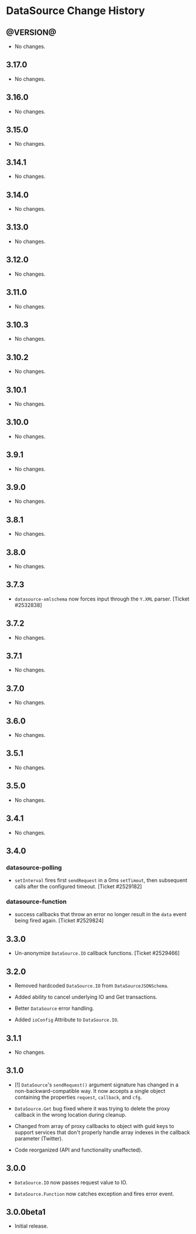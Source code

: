 DataSource Change History
=========================

@VERSION@
------

* No changes.

3.17.0
------

* No changes.

3.16.0
------

* No changes.

3.15.0
------

* No changes.

3.14.1
------

* No changes.

3.14.0
------

* No changes.

3.13.0
------

* No changes.

3.12.0
------

* No changes.

3.11.0
------

* No changes.

3.10.3
------

* No changes.

3.10.2
------

* No changes.

3.10.1
------

* No changes.

3.10.0
------

* No changes.

3.9.1
-----

* No changes.

3.9.0
-----

* No changes.

3.8.1
-----

* No changes.

3.8.0
-----

* No changes.

3.7.3
-----

* `datasource-xmlschema` now forces input through the `Y.XML` parser.
  [Ticket #2532838]

3.7.2
-----

* No changes.

3.7.1
-----

* No changes.

3.7.0
-----

* No changes.

3.6.0
-----

* No changes.

3.5.1
-----

  * No changes.

3.5.0
-----

  * No changes.


3.4.1
-----

  * No changes.


3.4.0
-----

### datasource-polling

  * `setInterval` fires first `sendRequest` in a 0ms `setTimout`, then
    subsequent calls after the configured timeout. [Ticket #2529182]

### datasource-function

  * success callbacks that throw an error no longer result in the `data` event
    being fired again. [Ticket #2529824]


3.3.0
-----

  * Un-anonymize `DataSource.IO` callback functions. [Ticket #2529466]


3.2.0
-----

  * Removed hardcoded `DataSource.IO` from `DataSourceJSONSchema`.

  * Added ability to cancel underlying IO and Get transactions.

  * Better `DataSource` error handling.

  * Added `ioConfig` Attribute to `DataSource.IO`.


3.1.1
-----

  * No changes.


3.1.0
-----

  * [!] `DataSource`'s `sendRequest()` argument signature has changed in a
    non-backward-compatible way. It now accepts a single object containing the
    properties `request`, `callback`, and `cfg`.

  * `DataSource.Get` bug fixed where it was trying to delete the proxy callback
    in the wrong location during cleanup.

  * Changed from array of proxy callbacks to object with guid keys to support
    services that don't properly handle array indexes in the callback parameter
    (Twitter).

  * Code reorganized (API and functionality unaffected).


3.0.0
-----

  * `DataSource.IO` now passes request value to IO.

  * `DataSource.Function` now catches exception and fires error event.


3.0.0beta1
------------

  * Initial release.

